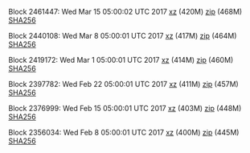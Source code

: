 Block 2461447: Wed Mar 15 05:00:02 UTC 2017 [xz](https://transfer.sh/66BJR/bootstrap.dat.20170315.tar.xz) (420M) [zip](https://transfer.sh/tTEAn/bootstrap.dat.20170315.zip) (468M) [SHA256](https://transfer.sh/E7isl/sha256.txt)

Block 2440108: Wed Mar  8 05:00:01 UTC 2017 [xz](https://transfer.sh/2BjIC/bootstrap.dat.20170308.tar.xz) (417M) [zip](https://transfer.sh/g1jUF/bootstrap.dat.20170308.zip) (464M) [SHA256](https://transfer.sh/9NgeP/sha256.txt)

Block 2419172: Wed Mar  1 05:00:01 UTC 2017 [xz](https://transfer.sh/16cDpL/bootstrap.dat.20170301.tar.xz) (414M) [zip](https://transfer.sh/aTW9y/bootstrap.dat.20170301.zip) (460M) [SHA256](https://transfer.sh/A7SnQ/sha256.txt)

Block 2397782: Wed Feb 22 05:00:01 UTC 2017 [xz](https://transfer.sh/Ac123/bootstrap.dat.20170222.tar.xz) (411M) [zip](https://transfer.sh/HOftn/bootstrap.dat.20170222.zip) (457M) [SHA256](https://transfer.sh/sIGLM/sha256.txt)

Block 2376999: Wed Feb 15 05:00:01 UTC 2017 [xz](https://transfer.sh/d1GC9/bootstrap.dat.20170215.tar.xz) (403M) [zip](https://transfer.sh/160REm/bootstrap.dat.20170215.zip) (448M) [SHA256](https://transfer.sh/14VgIt/sha256.txt)

Block 2356034: Wed Feb  8 05:00:01 UTC 2017 [xz](https://transfer.sh/11ODNe/bootstrap.dat.20170208.tar.xz) (400M) [zip](https://transfer.sh/hQoQQ/bootstrap.dat.20170208.zip) (445M) [SHA256](https://transfer.sh/grQDx/sha256.txt)
